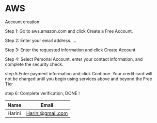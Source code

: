 # AWS
Account creation

Step 1: Go to aws.amazon.com and click Create a Free Account.

Step 2: Enter your email address. ...

Step 3: Enter the requested information and click Create Account.

Step 4: Select Personal Account, enter your contact information, and complete the security check.

step 5:Enter payment information and click Continue.  Your credit card will not be charged until you begin using services above and beyond the Free Tier

step 6: Complete verification, DONE !





|Name|Email|     
|----|-----| 
|Harini|Harini@gmail.com| 
